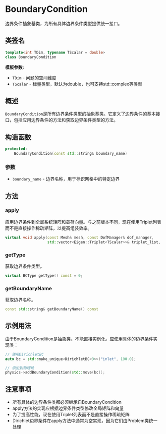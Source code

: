 # BoundaryCondition

边界条件抽象基类，为所有具体边界条件类型提供统一接口。

## 类签名

```cpp
template<int TDim, typename TScalar = double>
class BoundaryCondition
```

**模板参数:**
- `TDim` - 问题的空间维度
- `TScalar` - 标量类型，默认为double，也可支持std::complex<double>等类型

## 概述

`BoundaryCondition`是所有边界条件类型的抽象基类。它定义了边界条件的基本接口，包括应用边界条件的方法和获取边界条件类型的方法。

## 构造函数

```cpp
protected:
    BoundaryCondition(const std::string& boundary_name)
```

### 参数

- `boundary_name` - 边界名称，用于标识网格中的特定边界

## 方法

### apply

应用边界条件到全局系统矩阵和载荷向量。与之前版本不同，现在使用Triplet列表而不是直接操作稀疏矩阵，以提高组装效率。

```cpp
virtual void apply(const Mesh& mesh, const DofManager& dof_manager,
                   std::vector<Eigen::Triplet<TScalar>>& triplet_list, Eigen::Matrix<TScalar, Eigen::Dynamic, 1>& F_global) const = 0;
```

### getType

获取边界条件类型。

```cpp
virtual BCType getType() const = 0;
```

### getBoundaryName

获取边界名称。

```cpp
const std::string& getBoundaryName() const
```

## 示例用法

由于BoundaryCondition是抽象类，不能直接实例化。应使用具体的边界条件实现类：

```cpp
// 使用DirichletBC
auto bc = std::make_unique<DirichletBC<3>>("inlet", 100.0);

// 添加到物理场
physics->addBoundaryCondition(std::move(bc));
```

## 注意事项

- 所有具体的边界条件类都必须继承自BoundaryCondition
- apply方法的实现应根据边界条件类型修改全局矩阵和向量
- 为了提高性能，现在使用Triplet列表而不是直接操作稀疏矩阵
- Dirichlet边界条件在apply方法中通常为空实现，因为它们由Problem类统一处理